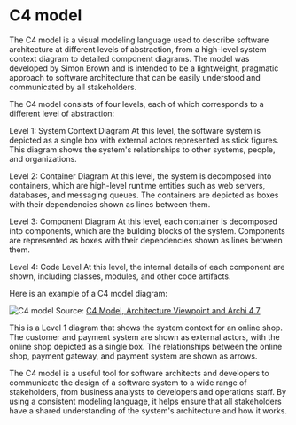 
# C4 model

The C4 model is a visual modeling language used to describe software architecture at different levels of abstraction, from a high-level system context diagram to detailed component diagrams. The model was developed by Simon Brown and is intended to be a lightweight, pragmatic approach to software architecture that can be easily understood and communicated by all stakeholders.

The C4 model consists of four levels, each of which corresponds to a different level of abstraction:

Level 1: System Context Diagram
At this level, the software system is depicted as a single box with external actors represented as stick figures. This diagram shows the system's relationships to other systems, people, and organizations.

Level 2: Container Diagram
At this level, the system is decomposed into containers, which are high-level runtime entities such as web servers, databases, and messaging queues. The containers are depicted as boxes with their dependencies shown as lines between them.

Level 3: Component Diagram
At this level, each container is decomposed into components, which are the building blocks of the system. Components are represented as boxes with their dependencies shown as lines between them.

Level 4: Code Level
At this level, the internal details of each component are shown, including classes, modules, and other code artifacts.

Here is an example of a C4 model diagram:

![C4 model](/img/software-development/system-design/c4-overview.png)
Source: [C4 Model, Architecture Viewpoint and Archi 4.7](https://www.archimatetool.com/blog/2020/04/18/c4-model-architecture-viewpoint-and-archi-4-7/)




This is a Level 1 diagram that shows the system context for an online shop. The customer and payment system are shown as external actors, with the online shop depicted as a single box. The relationships between the online shop, payment gateway, and payment system are shown as arrows.

The C4 model is a useful tool for software architects and developers to communicate the design of a software system to a wide range of stakeholders, from business analysts to developers and operations staff. By using a consistent modeling language, it helps ensure that all stakeholders have a shared understanding of the system's architecture and how it works.